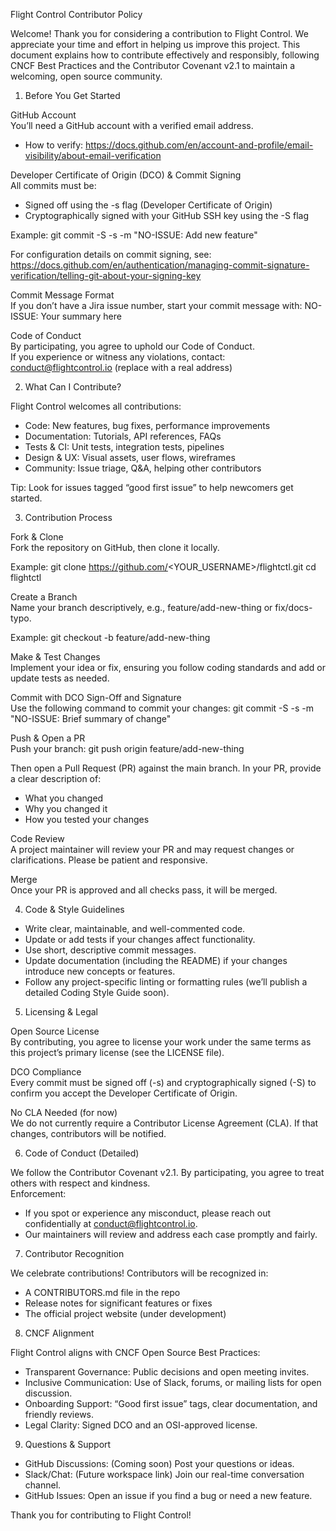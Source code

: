 Flight Control Contributor Policy

Welcome!
Thank you for considering a contribution to Flight Control. We appreciate your time and effort in helping us improve this project. This document explains how to contribute effectively and responsibly, following CNCF Best Practices and the Contributor Covenant v2.1 to maintain a welcoming, open source community.

1. Before You Get Started

GitHub Account  
You’ll need a GitHub account with a verified email address.  
- How to verify: https://docs.github.com/en/account-and-profile/email-visibility/about-email-verification

Developer Certificate of Origin (DCO) & Commit Signing  
All commits must be:
- Signed off using the -s flag (Developer Certificate of Origin)
- Cryptographically signed with your GitHub SSH key using the -S flag

Example:
git commit -S -s -m "NO-ISSUE: Add new feature"

For configuration details on commit signing, see:  
https://docs.github.com/en/authentication/managing-commit-signature-verification/telling-git-about-your-signing-key

Commit Message Format  
If you don’t have a Jira issue number, start your commit message with:
NO-ISSUE: Your summary here

Code of Conduct  
By participating, you agree to uphold our Code of Conduct.  
If you experience or witness any violations, contact: conduct@flightcontrol.io (replace with a real address)

2. What Can I Contribute?

Flight Control welcomes all contributions:
- Code: New features, bug fixes, performance improvements
- Documentation: Tutorials, API references, FAQs
- Tests & CI: Unit tests, integration tests, pipelines
- Design & UX: Visual assets, user flows, wireframes
- Community: Issue triage, Q&A, helping other contributors

Tip: Look for issues tagged “good first issue” to help newcomers get started.

3. Contribution Process

Fork & Clone  
Fork the repository on GitHub, then clone it locally.

Example:
git clone https://github.com/<YOUR_USERNAME>/flightctl.git
cd flightctl

Create a Branch  
Name your branch descriptively, e.g., feature/add-new-thing or fix/docs-typo.

Example:
git checkout -b feature/add-new-thing

Make & Test Changes  
Implement your idea or fix, ensuring you follow coding standards and add or update tests as needed.

Commit with DCO Sign-Off and Signature  
Use the following command to commit your changes:
git commit -S -s -m "NO-ISSUE: Brief summary of change"

Push & Open a PR  
Push your branch:
git push origin feature/add-new-thing

Then open a Pull Request (PR) against the main branch. In your PR, provide a clear description of:
- What you changed
- Why you changed it
- How you tested your changes

Code Review  
A project maintainer will review your PR and may request changes or clarifications. Please be patient and responsive.

Merge  
Once your PR is approved and all checks pass, it will be merged.

4. Code & Style Guidelines

- Write clear, maintainable, and well-commented code.
- Update or add tests if your changes affect functionality.
- Use short, descriptive commit messages.
- Update documentation (including the README) if your changes introduce new concepts or features.
- Follow any project-specific linting or formatting rules (we’ll publish a detailed Coding Style Guide soon).

5. Licensing & Legal

Open Source License  
By contributing, you agree to license your work under the same terms as this project’s primary license (see the LICENSE file).

DCO Compliance  
Every commit must be signed off (-s) and cryptographically signed (-S) to confirm you accept the Developer Certificate of Origin.

No CLA Needed (for now)  
We do not currently require a Contributor License Agreement (CLA). If that changes, contributors will be notified.

6. Code of Conduct (Detailed)

We follow the Contributor Covenant v2.1. By participating, you agree to treat others with respect and kindness.  
Enforcement:  
- If you spot or experience any misconduct, please reach out confidentially at conduct@flightcontrol.io.
- Our maintainers will review and address each case promptly and fairly.

7. Contributor Recognition

We celebrate contributions! Contributors will be recognized in:
- A CONTRIBUTORS.md file in the repo
- Release notes for significant features or fixes
- The official project website (under development)

8. CNCF Alignment

Flight Control aligns with CNCF Open Source Best Practices:
- Transparent Governance: Public decisions and open meeting invites.
- Inclusive Communication: Use of Slack, forums, or mailing lists for open discussion.
- Onboarding Support: “Good first issue” tags, clear documentation, and friendly reviews.
- Legal Clarity: Signed DCO and an OSI-approved license.

9. Questions & Support

- GitHub Discussions: (Coming soon) Post your questions or ideas.
- Slack/Chat: (Future workspace link) Join our real-time conversation channel.
- GitHub Issues: Open an issue if you find a bug or need a new feature.

Thank you for contributing to Flight Control!
